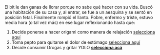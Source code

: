 
[//]: # (José Leyva)
[//]: # (alguno otro de tu preferencia)

El bit le dan ganas de llorar porque no sabe qué hacer con su vida. Buscó una habitación de su casa y, al entrar, se fue a un aesquina y se sentó en posición fetal. Finalmente rompió el llanto. Pobre, enfermo y triste, estuvo media hora (o tal vez más) en ese lugar reflexionando hasta que:

1. Decide ponerse a hacer origami como manera de relajación [selecciona aquí](hacer-origami.md)
2. Toma pepto para quitarse el dolor de estómago [selecciona aquí](tomar-pepto.md)
3. Decide consumir Drogas y gritar YOLO [**selecciona acá**](Drogas-O_o.md)
